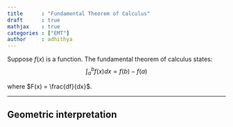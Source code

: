 ```yaml
---
title      : "Fundamental Theorem of Calculus"
draft      : true
mathjax    : true
categories : ["EMT"]
author     : adhithya
---
```


Suppose $f(x)$ is a function. The fundamental theorem of calculus states:$$\int_a^b{f(x) dx} = f (b) - f (a)$$

where $F(x) = \frac{df}{dx}$.

---

## Geometric interpretation

